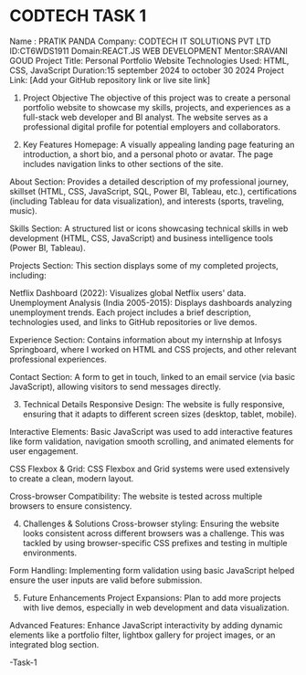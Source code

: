 # CODTECH TASK 1 

Name : PRATIK PANDA 
Company: CODTECH IT SOLUTIONS PVT LTD
ID:CT6WDS1911
Domain:REACT.JS WEB DEVELOPMENT
Mentor:SRAVANI GOUD
Project Title: Personal Portfolio Website
Technologies Used: HTML, CSS, JavaScript
Duration:15 september 2024 to october 30 2024
Project Link: [Add your GitHub repository link or live site link]

1. Project Objective
The objective of this project was to create a personal portfolio website to showcase my skills, projects, and experiences as a full-stack web developer and BI analyst. The website serves as a professional digital profile for potential employers and collaborators.

2. Key Features
Homepage: A visually appealing landing page featuring an introduction, a short bio, and a personal photo or avatar. The page includes navigation links to other sections of the site.

About Section: Provides a detailed description of my professional journey, skillset (HTML, CSS, JavaScript, SQL, Power BI, Tableau, etc.), certifications (including Tableau for data visualization), and interests (sports, traveling, music).

Skills Section: A structured list or icons showcasing technical skills in web development (HTML, CSS, JavaScript) and business intelligence tools (Power BI, Tableau).

Projects Section: This section displays some of my completed projects, including:

Netflix Dashboard (2022): Visualizes global Netflix users' data.
Unemployment Analysis (India 2005-2015): Displays dashboards analyzing unemployment trends.
Each project includes a brief description, technologies used, and links to GitHub repositories or live demos.

Experience Section: Contains information about my internship at Infosys Springboard, where I worked on HTML and CSS projects, and other relevant professional experiences.

Contact Section: A form to get in touch, linked to an email service (via basic JavaScript), allowing visitors to send messages directly.

3. Technical Details
Responsive Design: The website is fully responsive, ensuring that it adapts to different screen sizes (desktop, tablet, mobile).

Interactive Elements: Basic JavaScript was used to add interactive features like form validation, navigation smooth scrolling, and animated elements for user engagement.

CSS Flexbox & Grid: CSS Flexbox and Grid systems were used extensively to create a clean, modern layout.

Cross-browser Compatibility: The website is tested across multiple browsers to ensure consistency.

4. Challenges & Solutions
Cross-browser styling: Ensuring the website looks consistent across different browsers was a challenge. This was tackled by using browser-specific CSS prefixes and testing in multiple environments.

Form Handling: Implementing form validation using basic JavaScript helped ensure the user inputs are valid before submission.

5. Future Enhancements
Project Expansions: Plan to add more projects with live demos, especially in web development and data visualization.

Advanced Features: Enhance JavaScript interactivity by adding dynamic elements like a portfolio filter, lightbox gallery for project images, or an integrated blog section.

-Task-1
